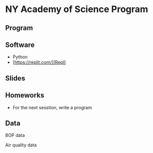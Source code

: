 # NY Academy of Science Program

## Program

## Software

* Python
* [https://replit.com/](Repl)
  
## Slides

## Homeworks

* For the next sesstion, write a program 

## Data

BOP data

Air quality data
